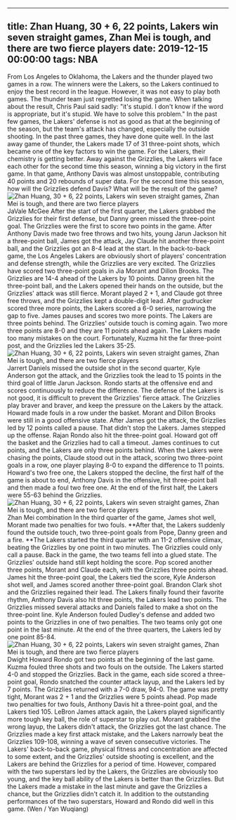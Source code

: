 
---
title: Zhan Huang, 30 + 6, 22 points, Lakers win seven straight games, Zhan Mei is tough, and there are two fierce players
date: 2019-12-15 00:00:00
tags:  NBA
---
From Los Angeles to Oklahoma, the Lakers and the thunder played two games in a row. The winners were the Lakers, so the Lakers continued to enjoy the best record in the league. However, it was not easy to play both games. The thunder team just regretted losing the game. When talking about the result, Chris Paul said sadly: "it's stupid. I don't know if the word is appropriate, but it's stupid. We have to solve this problem."
In the past few games, the Lakers' defense is not as good as that at the beginning of the season, but the team's attack has changed, especially the outside shooting. In the past three games, they have done quite well. In the last away game of thunder, the Lakers made 17 of 31 three-point shots, which became one of the key factors to win the game. For the Lakers, their chemistry is getting better.
Away against the Grizzlies, the Lakers will face each other for the second time this season, winning a big victory in the first game. In that game, Anthony Davis was almost unstoppable, contributing 40 points and 20 rebounds of super data. For the second time this season, how will the Grizzlies defend Davis? What will be the result of the game?
![Zhan Huang, 30 + 6, 22 points, Lakers win seven straight games, Zhan Mei is tough, and there are two fierce players](bffbddab56294a68970499a8f2cd47b1.jpg)
JaVale McGee 
After the start of the first quarter, the Lakers grabbed the Grizzlies for their first defense, but Danny green missed the three-point goal. The Grizzlies were the first to score two points in the game. After Anthony Davis made two free throws and two hits, young Jarun Jackson hit a three-point ball, James got the attack, Jay Claude hit another three-point ball, and the Grizzlies got an 8-4 lead at the start.
In the back-to-back game, the Los Angeles Lakers are obviously short of players' concentration and defense strength, while the Grizzlies are very excited. The Grizzlies have scored two three-point goals in Jia Morant and Dillon Brooks. The Grizzlies are 14-4 ahead of the Lakers by 10 points. Danny green hit the three-point ball, and the Lakers opened their hands on the outside, but the Grizzlies' attack was still fierce. Morant played 2 + 1, and Claude got three free throws, and the Grizzlies kept a double-digit lead.
After gudrucker scored three more points, the Lakers scored a 6-0 series, narrowing the gap to five. James pauses and scores two more points. The Lakers are three points behind. The Grizzlies' outside touch is coming again. Two more three points are 8-0 and they are 11 points ahead again. The Lakers made too many mistakes on the court. Fortunately, Kuzma hit the far three-point post, and the Grizzlies led the Lakers 35-25.
![Zhan Huang, 30 + 6, 22 points, Lakers win seven straight games, Zhan Mei is tough, and there are two fierce players](76729fd594fd4152b633e5491a8969c7.jpg)
Jarrert
Daniels missed the outside shot in the second quarter, Kyle Anderson got the attack, and the Grizzlies took the lead to 15 points in the third goal of little Jarun Jackson. Rondo starts at the offensive end and scores continuously to reduce the difference. The defense of the Lakers is not good, it is difficult to prevent the Grizzlies' fierce attack. The Grizzlies play braver and braver, and keep the pressure on the Lakers by the attack.
Howard made fouls in a row under the basket. Morant and Dillon Brooks were still in a good offensive state. After James got the attack, the Grizzlies led by 12 points called a pause. That didn't stop the Lakers. James stepped up the offense. Rajan Rondo also hit the three-point goal. Howard got off the basket and the Grizzlies had to call a timeout. James continues to cut points, and the Lakers are only three points behind.
When the Lakers were chasing the points, Claude stood out in the attack, scoring two three-point goals in a row, one player playing 8-0 to expand the difference to 11 points. Howard's two free one, the Lakers stopped the decline, the first half of the game is about to end, Anthony Davis in the offensive, hit three-point ball and then made a foul two free one. At the end of the first half, the Lakers were 55-63 behind the Grizzlies.
![Zhan Huang, 30 + 6, 22 points, Lakers win seven straight games, Zhan Mei is tough, and there are two fierce players](edcaf8dd986442839314c2fb7d3293ec.jpg)
Zhan Mei combination
In the third quarter of the game, James shot well, Morant made two penalties for two fouls. **After that, the Lakers suddenly found the outside touch, two three-point goals from Pope, Danny green and a fire. **The Lakers started the third quarter with an 11-2 offensive climax, beating the Grizzlies by one point in two minutes. The Grizzlies could only call a pause.
Back in the game, the two teams fell into a glued state. The Grizzlies' outside hand still kept holding the score. Pop scored another three points, Morant and Claude each, with the Grizzlies three points ahead. James hit the three-point goal, the Lakers tied the score, Kyle Anderson shot well, and James scored another three-point goal. Brandon Clark shot and the Grizzlies regained their lead.
The Lakers finally found their favorite rhythm, Anthony Davis also hit three points, the Lakers lead two points. The Grizzlies missed several attacks and Daniels failed to make a shot on the three-point line. Kyle Anderson fouled Dudley's defense and added two points to the Grizzlies in one of two penalties. The two teams only got one point in the last minute. At the end of the three quarters, the Lakers led by one point 85-84.
![Zhan Huang, 30 + 6, 22 points, Lakers win seven straight games, Zhan Mei is tough, and there are two fierce players](3880a4c786e1416ab283614aa7515fb8.jpg)
Dwight Howard
Rondo got two points at the beginning of the last game. Kuzma fouled three shots and two fouls on the outside. The Lakers started 4-0 and stopped the Grizzlies. Back in the game, each side scored a three-point goal, Rondo snatched the counter attack layup, and the Lakers led by 7 points. The Grizzlies returned with a 7-0 draw, 94-0.
The game was pretty tight, Morant was 2 + 1 and the Grizzlies were 5 points ahead. Pop made two penalties for two fouls, Anthony Davis hit a three-point goal, and the Lakers tied 105. LeBron James attack again, the Lakers played significantly more tough key ball, the role of superstar to play out. Morant grabbed the wrong layup, the Lakers didn't attack, the Grizzlies got the last chance.
The Grizzlies made a key first attack mistake, and the Lakers narrowly beat the Grizzlies 109-108, winning a wave of seven consecutive victories.
The Lakers' back-to-back game, physical fitness and concentration are affected to some extent, and the Grizzlies' outside shooting is excellent, and the Lakers are behind the Grizzlies for a period of time. However, compared with the two superstars led by the Lakers, the Grizzlies are obviously too young, and the key ball ability of the Lakers is better than the Grizzlies. But the Lakers made a mistake in the last minute and gave the Grizzlies a chance, but the Grizzlies didn't catch it.
In addition to the outstanding performances of the two superstars, Howard and Rondo did well in this game.
(Wen / Yan Wuqiang)